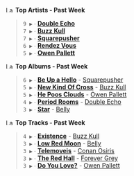 <!--START_LASTFM_ARTISTS:{"period": "7day", "rows": 5}-->
<a href="https://last.fm" target="_blank"><img src="https://user-images.githubusercontent.com/17434202/215290617-e793598d-d7c9-428f-9975-156db1ba89cc.svg" alt="Last.fm Logo" width="18" height="13"/></a> **Top Artists - Past Week**

> `9 ▶️` ∙ **[Double Echo](https://www.last.fm/music/Double+Echo)**<br/>
> `7 ▶️` ∙ **[Buzz Kull](https://www.last.fm/music/Buzz+Kull)**<br/>
> `7 ▶️` ∙ **[Squarepusher](https://www.last.fm/music/Squarepusher)**<br/>
> `6 ▶️` ∙ **[Rendez Vous](https://www.last.fm/music/Rendez+Vous)**<br/>
> `5 ▶️` ∙ **[Owen Pallett](https://www.last.fm/music/Owen+Pallett)**<br/>
<!--END_LASTFM_ARTISTS-->

<!--START_LASTFM_ALBUMS:{"period": "7day", "rows": 5}-->
<a href="https://last.fm" target="_blank"><img src="https://user-images.githubusercontent.com/17434202/215290617-e793598d-d7c9-428f-9975-156db1ba89cc.svg" alt="Last.fm Logo" width="18" height="13"/></a> **Top Albums - Past Week**

> `6 ▶️` ∙ **[Be Up a Hello](https://www.last.fm/music/Squarepusher/Be+Up+a+Hello)** - [Squarepusher](https://www.last.fm/music/Squarepusher)<br/>
> `5 ▶️` ∙ **[New Kind Of Cross](https://www.last.fm/music/Buzz+Kull/New+Kind+Of+Cross)** - [Buzz Kull](https://www.last.fm/music/Buzz+Kull)<br/>
> `5 ▶️` ∙ **[He Poos Clouds](https://www.last.fm/music/Owen+Pallett/He+Poos+Clouds)** - [Owen Pallett](https://www.last.fm/music/Owen+Pallett)<br/>
> `4 ▶️` ∙ **[Period Rooms](https://www.last.fm/music/Double+Echo/Period+Rooms)** - [Double Echo](https://www.last.fm/music/Double+Echo)<br/>
> `3 ▶️` ∙ **[Star](https://www.last.fm/music/Belly/Star)** - [Belly](https://www.last.fm/music/Belly)<br/>
<!--END_LASTFM_ALBUMS-->

<!--START_LASTFM_TRACKS:{"period": "7day", "rows": 5}-->
<a href="https://last.fm" target="_blank"><img src="https://user-images.githubusercontent.com/17434202/215290617-e793598d-d7c9-428f-9975-156db1ba89cc.svg" alt="Last.fm Logo" width="18" height="13"/></a> **Top Tracks - Past Week**

> `4 ▶️` ∙ **[Existence](https://www.last.fm/music/Buzz+Kull/_/Existence)** - [Buzz Kull](https://www.last.fm/music/Buzz+Kull)<br/>
> `3 ▶️` ∙ **[Low Red Moon](https://www.last.fm/music/Belly/_/Low+Red+Moon)** - [Belly](https://www.last.fm/music/Belly)<br/>
> `3 ▶️` ∙ **[Telemoveis](https://www.last.fm/music/Conan+Osiris/_/Telemoveis)** - [Conan Osiris](https://www.last.fm/music/Conan+Osiris)<br/>
> `3 ▶️` ∙ **[The Red Hall](https://www.last.fm/music/Forever+Grey/_/The+Red+Hall)** - [Forever Grey](https://www.last.fm/music/Forever+Grey)<br/>
> `3 ▶️` ∙ **[Do You Love?](https://www.last.fm/music/Owen+Pallett/_/Do+You+Love%3F)** - [Owen Pallett](https://www.last.fm/music/Owen+Pallett)<br/>
<!--END_LASTFM_TRACKS-->